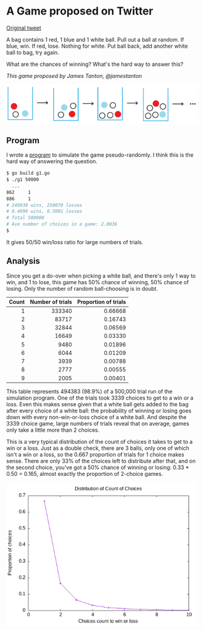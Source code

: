 # A Game proposed on Twitter

 [Original tweet](https://twitter.com/jamestanton/status/1341736172897243136?s=03)

A bag contains 1 red, 1 blue and 1 white ball.
Pull out a ball at random.
If blue, win.
If red, lose.
Nothing for white.
Put ball back, add another white ball to bag, try again.

What are the chances of winning?
What's the hard way to answer this?

*This game proposed by James Tanton, @jamestanton*

![image of game](Ep7MYwsVEAIbdlQ.png)

## Program

I wrote a [program](g1.go) to simulate the game
pseudo-randomly.
I think this is the hard way of answering the question.

```sh
$ go build g1.go
$ ./g1 50000
  ...
862     1
886     1
# 249930 wins, 250070 losses
# 0.4999 wins, 0.5001 losses
# Total 500000
# Ave number of choices in a game: 2.0036
$
```

It gives 50/50 win/loss ratio for large numbers of trials.

## Analysis

Since you get a do-over when picking a white ball,
and there's only 1 way to win, and 1 to lose,
this game has 50% chance of winning, 50% chance of losing.
Only the number of random ball-choosing is in doubt.


|Count|Number of trials|Proportion of trials|
|----:|------:|-------:|
|1|333340|0.66668|
|2|83717|0.16743|
|3|32844|0.06569|
|4|16649|0.03330|
|5|9480|0.01896|
|6|6044|0.01209|
|7|3939|0.00788|
|8|2777|0.00555|
|9|2005|0.00401|

This table represents 494383 (98.9%) of a 500,000 trial run
of the simulation program.
One of the trials took 3339 choices to get to a win or a loss.
Even this makes sense given that a white ball gets added to the
bag after every choice of a white ball: the probability of winning
or losing goes down with every non-win-or-loss choice of a white ball.
And despite the 3339 choice game, large numbers of trials
reveal that on average, games only take a little more than 2 choices.

This is a very typical distribution of the count of choices
it takes to get to a win or a loss.
Just as a double check,
there are 3 balls, only one of which isn't a win or a loss,
so the 0.667 proportion of trials for 1 choice makes sense.
There are only 33% of the choices left to distribute
after that, and on the second choice, you've got a 50% chance
of winning or losing: 0.33 * 0.50 = 0.165, almost exactly
the proportion of 2-choice games.

![count of choices distribution](distribution.png)

